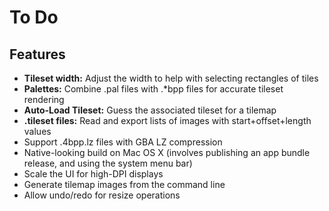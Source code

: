 # To Do

## Features

* **Tileset width:** Adjust the width to help with selecting rectangles of tiles
* **Palettes:** Combine .pal files with .\*bpp files for accurate tileset rendering
* **Auto-Load Tileset:** Guess the associated tileset for a tilemap
* **.tileset files:** Read and export lists of images with start+offset+length values
* Support .4bpp.lz files with GBA LZ compression
* Native-looking build on Mac OS X (involves publishing an app bundle release, and using the system menu bar)
* Scale the UI for high-DPI displays
* Generate tilemap images from the command line
* Allow undo/redo for resize operations
